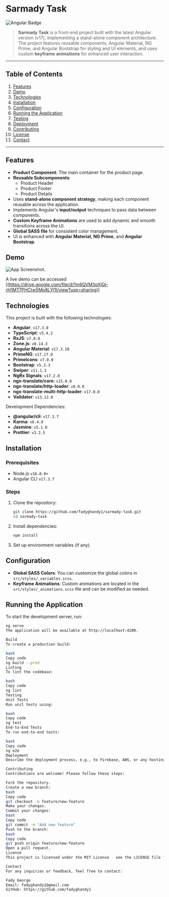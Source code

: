 # Sarmady Task

![Angular Badge](https://img.shields.io/badge/angular-v17.3.0-red)

> **Sarmady Task** is a front-end project built with the latest Angular version (v17), implementing a stand-alone component architecture. The project features reusable components, Angular Material, NG Prime, and Angular Bootstrap for styling and UI elements, and uses custom **keyframe animations** for enhanced user interaction.

---

## Table of Contents

1. [Features](#features)
2. [Demo](#demo)
3. [Technologies](#technologies)
4. [Installation](#installation)
5. [Configuration](#configuration)
6. [Running the Application](#running-the-application)
7. [Testing](#testing)
8. [Deployment](#deployment)
9. [Contributing](#contributing)
10. [License](#license)
11. [Contact](#contact)

---

## Features

- **Product Component**: The main container for the product page.
- **Reusable Subcomponents**:
  - Product Header
  - Product Footer
  - Product Details
- Uses **stand-alone component strategy**, making each component reusable across the application.
- Implements Angular's **input/output** techniques to pass data between components.
- **Custom Keyframe Animations** are used to add dynamic and smooth transitions across the UI.
- **Global SASS file** for consistent color management.
- UI is enhanced with **Angular Material**, **NG Prime**, and **Angular Bootstrap**.

## Demo

![App Screenshot](https://drive.google.com/drive/folders/153N1QOv24wKOqG-_jGJlZVCgo2N7NEtv?usp=sharing).

A live demo can be accessed [(https://drive.google.com/file/d/1m6QVM3qXjQj-rH1MT7PHCtw5Mp8LYl1I/view?usp=sharing)]

## Technologies

This project is built with the following technologies:

- **Angular**: `v17.3.0`
- **TypeScript**: `v5.4.2`
- **RxJS**: `v7.8.0`
- **Zone.js**: `v0.14.3`
- **Angular Material**: `v17.3.10`
- **PrimeNG**: `v17.17.0`
- **PrimeIcons**: `v7.0.0`
- **Bootstrap**: `v5.3.3`
- **Swiper**: `v11.1.3`
- **NgRx Signals**: `v17.2.0`
- **ngx-translate/core**: `v15.0.0`
- **ngx-translate/http-loader**: `v8.0.0`
- **ngx-translate-multi-http-loader**: `v17.0.0`
- **Validator**: `v13.12.0`

Development Dependencies:

- **@angular/cli**: `v17.3.7`
- **Karma**: `v6.4.0`
- **Jasmine**: `v5.1.0`
- **Prettier**: `v3.2.5`

## Installation

### Prerequisites

- Node.js `v16.0.0+`
- Angular CLI `v17.3.7`

### Steps

1. Clone the repository:

   ```bash
   git clone https://github.com/fadyghandy1/sarmady-task.git
   cd sarmady-task
   ```

2. Install dependencies:

   ```bash
   npm install
   ```

3. Set up environment variables (if any).

## Configuration

- **Global SASS Colors**: You can customize the global colors in `src/styles/_variables.scss`.
- **Keyframe Animations**: Custom animations are located in the `src/styles/_animations.scss` file and can be modified as needed.

## Running the Application

To start the development server, run:

```bash
ng serve
The application will be available at http://localhost:4200.

Build
To create a production build:

bash
Copy code
ng build --prod
Linting
To lint the codebase:

bash
Copy code
ng lint
Testing
Unit Tests
Run unit tests using:

bash
Copy code
ng test
End-to-End Tests
To run end-to-end tests:

bash
Copy code
ng e2e
Deployment
Describe the deployment process, e.g., to Firebase, AWS, or any hosting platform.

Contributing
Contributions are welcome! Please follow these steps:

Fork the repository.
Create a new branch:
bash
Copy code
git checkout -b feature/new-feature
Make your changes.
Commit your changes:
bash
Copy code
git commit -m "Add new feature"
Push to the branch:
bash
Copy code
git push origin feature/new-feature
Open a pull request.
License
This project is licensed under the MIT License - see the LICENSE file for details.

Contact
For any inquiries or feedback, feel free to contact:

Fady George
Email: fadyghandy1@gmail.com
GitHub: https://github.com/fadyghandy1
```
